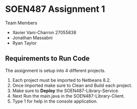 # SOEN487 Assignment 1

Team Members

* Xavier Vani-Charron 27055838
* Jonathan Massabni
* Ryan Taylor

## Requirements to Run Code

The assignment is setup into 4 different projects. 
1. Each project must be imported to Netbeans 8.2.
2. Once imported make sure to Clean and Build each project.
3. Make sure to **Deploy** the SOEN487-Library-Service.
4. Next Run the main.java in the SOEN487-Library-Client.
5. Type 1 for help in the console application.
